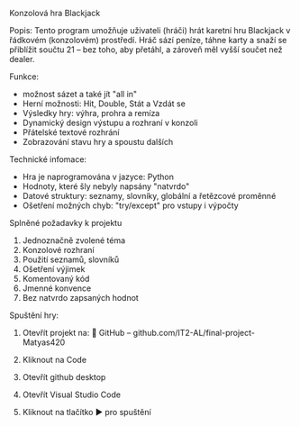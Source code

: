 Konzolová hra Blackjack

Popis:
Tento program umožňuje uživateli (hráči) hrát karetní hru Blackjack v řádkovém (konzolovém) prostředí.
Hráč sází peníze, táhne karty a snaží se přiblížit součtu 21 – bez toho, aby přetáhl, a zároveň měl vyšší součet než dealer.

Funkce:
- možnost sázet a také jít "all in"
- Herní možnosti: Hit, Double, Stát a Vzdát se
- Výsledky hry: výhra, prohra a remíza
- Dynamický design výstupu a rozhraní v konzoli 
- Přátelské textové rozhrání
- Zobrazování stavu hry a spoustu dalších

Technické infomace:
- Hra je naprogramována v jazyce: Python
- Hodnoty, které šly nebyly napsány "natvrdo"
- Datové struktury: seznamy, slovníky, globální a řetězcové proměnné
- Ošetření možných chyb: "try/except" pro vstupy i výpočty

Splněné požadavky k projektu
1. Jednoznačně zvolené téma
2. Konzolové rozhraní
3. Použití seznamů, slovníků
4. Ošetření výjimek
5. Komentovaný kód
6. Jmenné konvence
7. Bez natvrdo zapsaných hodnot

Spuštění hry:
1. Otevřít projekt na:
🔗 GitHub – github.com/IT2-AL/final-project-Matyas420

2. Kliknout na Code

3. Otevřít github desktop

4. Otevřít Visual Studio Code

5. Kliknout na tlačítko ▶ pro spuštění

